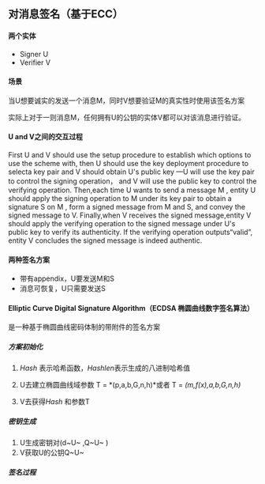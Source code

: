 ## 对消息签名（基于ECC）

#### 两个实体

- Signer  U
- Verifier  V

#### 场景

当U想要诚实的发送一个消息M，同时V想要验证M的真实性时使用该签名方案

实际上对于一则消息M，任何拥有U的公钥的实体V都可以对该消息进行验证。

#### U and V之间的交互过程

First U and V should use the setup procedure to establish which options to use the scheme with, then U should use the key deployment procedure to selecta key pair and V should obtain U's public key —U will use the key pair to control the signing operation， and V will use the public key to control the verifying operation. Then,each time U wants to send a message M , entity U should apply the signing operation to M under its key pair to obtain a signature S on M , form a signed message from M and S, and convey the signed message to V. Finally,when V receives the signed message,entity V should apply the verifying operation to the signed message under U's public key to verify its authenticity. If the verifying operation outputs“valid”, entity V concludes the signed message is indeed authentic.

#### 两种签名方案

- 带有appendix，U要发送M和S
- 消息可恢复，U只需要发送S

#### Elliptic Curve Digital Signature Algorithm（ECDSA 椭圆曲线数字签名算法）

是一种基于椭圆曲线密码体制的带附件的签名方案

##### 方案初始化

1. *Hash* 表示哈希函数，*Hashlen*表示生成的八进制哈希值

2. U去建立椭圆曲线域参数 T = *(p,a,b,G,n,h)*或者 T = *(m,f(x),a,b,G,n,h)* 
3. V去获得*Hash* 和参数T

##### 密钥生成

1. U生成密钥对(d~U~ ,Q~U~ ) 
2. V获取U的公钥Q~U~ 

##### 签名过程


